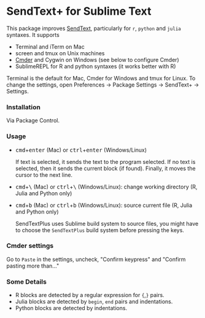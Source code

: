 # SendText+ for Sublime Text

This package improves [SendText](https://github.com/wch/SendText), particularly for `r`,
`python` and `julia` syntaxes. It supports 

 - Terminal and iTerm on Mac
 - screen and tmux on Unix machines
 - [Cmder](http://bliker.github.io/cmder) and Cygwin on Windows (see below to configure Cmder)
 - SublimeREPL for R and python syntaxes (it works better with R)

Terminal is the default for Mac, Cmder for Windows and tmux for Linux. To change the settings, open Preferences -> Package Settings -> SendText+ -> Settings.


### Installation

Via Package Control.

### Usage

- <kbd>cmd</kbd>+<kbd>enter</kbd> (Mac) or <kbd>ctrl</kbd>+<kbd>enter</kbd> (Windows/Linux)

    If text is selected, it sends the text to the program selected. If no text is selected, then it sends the current block (if found). Finally, it moves the cursor to the next line.


- <kbd>cmd</kbd>+<kbd>\\</kbd> (Mac) or <kbd>ctrl</kbd>+<kbd>\\</kbd> (Windows/Linux): change working directory (R, Julia and Python only)


- <kbd>cmd</kbd>+<kbd>b</kbd> (Mac) or <kbd>ctrl</kbd>+<kbd>b</kbd> (Windows/Linux): source current file (R, Julia and Python only)

    SendTextPlus uses Sublime build system to source files, you might have to choose the `SendTextPlus` build system before pressing the keys.

### Cmder settings

Go to `Paste` in the settings, uncheck, "Confirm <enter> keypress" and "Confirm pasting more than..."


### Some Details

- R blocks are detected by a regular expression for  `{`,`}` pairs. 
- Julia blocks are detected by `begin`, `end` pairs and indentations. 
- Python blocks are detected by indentations.
